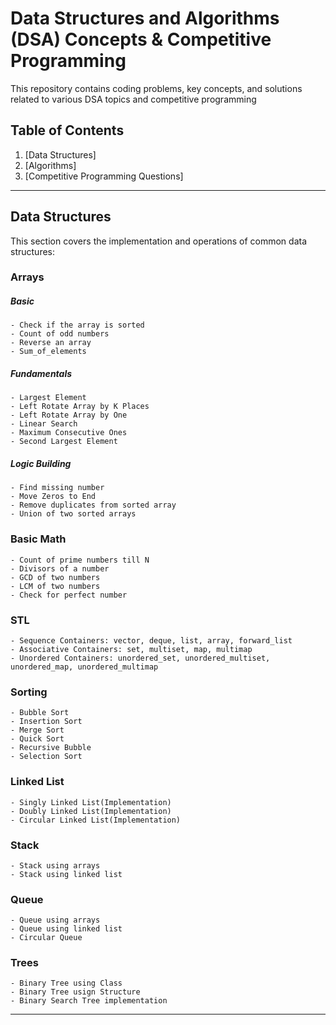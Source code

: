# Data Structures and Algorithms (DSA) Concepts & Competitive Programming

This repository contains coding problems, key concepts, and solutions related to various DSA topics and competitive programming

## Table of Contents
1. [Data Structures]
2. [Algorithms]
3. [Competitive Programming Questions]
---

## Data Structures

This section covers the implementation and operations of common data structures:

### Arrays
##### Basic
    - Check if the array is sorted
    - Count of odd numbers
    - Reverse an array
    - Sum_of_elements
##### Fundamentals
    - Largest Element
    - Left Rotate Array by K Places
    - Left Rotate Array by One
    - Linear Search
    - Maximum Consecutive Ones
    - Second Largest Element
##### Logic Building
    - Find missing number
    - Move Zeros to End
    - Remove duplicates from sorted array
    - Union of two sorted arrays

### Basic Math
    - Count of prime numbers till N
    - Divisors of a number
    - GCD of two numbers
    - LCM of two numbers
    - Check for perfect number

### STL
    - Sequence Containers: vector, deque, list, array, forward_list
    - Associative Containers: set, multiset, map, multimap
    - Unordered Containers: unordered_set, unordered_multiset, unordered_map, unordered_multimap

### Sorting
    - Bubble Sort
    - Insertion Sort
    - Merge Sort
    - Quick Sort
    - Recursive Bubble
    - Selection Sort
    
### Linked List
    - Singly Linked List(Implementation)
    - Doubly Linked List(Implementation)
    - Circular Linked List(Implementation)
  
### Stack
    - Stack using arrays
    - Stack using linked list

  
### Queue
    - Queue using arrays
    - Queue using linked list
    - Circular Queue

### Trees
    - Binary Tree using Class
    - Binary Tree usign Structure 
    - Binary Search Tree implementation 


---

